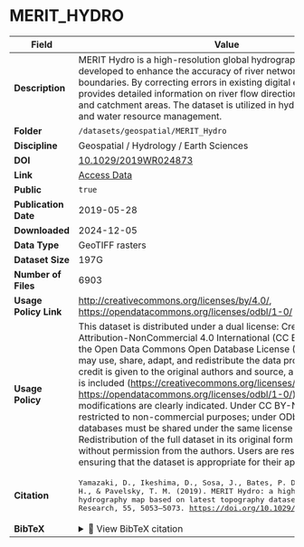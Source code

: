 # MERIT_HYDRO

| Field | Value |
|--------|-------|
| **Description** | MERIT Hydro is a high-resolution global hydrography dataset developed to enhance the accuracy of river networks and watershed boundaries. By correcting errors in existing digital elevation models, it provides detailed information on river flow directions, streamlines, and catchment areas. The dataset is utilized in hydrological modeling and water resource management. |
| **Folder** | `/datasets/geospatial/MERIT_Hydro` |
| **Discipline** | Geospatial / Hydrology / Earth Sciences |
| **DOI** | [10.1029/2019WR024873](https://doi.org/10.1029/2019WR024873) |
| **Link** | [Access Data](https://app.globus.org/file-manager?origin_id=ed0c7900-6369-4340-9354-12be791ee8e4&origin_path=%2F) |
| **Public** | `true` |
| **Publication Date** | 2019-05-28 |
| **Downloaded** | 2024-12-05 |
| **Data Type** | GeoTIFF rasters |
| **Dataset Size** | 197G |
| **Number of Files** | 6903 |
| **Usage Policy Link** | http://creativecommons.org/licenses/by/4.0/, https://opendatacommons.org/licenses/odbl/1-0/ |
| **Usage Policy** | This dataset is distributed under a dual license: Creative Commons Attribution-NonCommercial 4.0 International (CC BY-NC 4.0) and the Open Data Commons Open Database License (ODbL 1.0). Users may use, share, adapt, and redistribute the data provided that proper credit is given to the original authors and source, a link to the license is included (https://creativecommons.org/licenses/by-nc/4.0/ or https://opendatacommons.org/licenses/odbl/1-0/), and any modifications are clearly indicated. Under CC BY-NC 4.0, use is restricted to non-commercial purposes; under ODbL 1.0, derivative databases must be shared under the same license terms. Redistribution of the full dataset in its original form is not permitted without permission from the authors. Users are responsible for ensuring that the dataset is appropriate for their applications. |
| **Citation** | <pre>Yamazaki, D., Ikeshima, D., Sosa, J., Bates, P. D., Allen, G. H., &amp; Pavelsky, T. M. (2019). MERIT Hydro: a high-resolution global hydrography map based on latest topography dataset. Water Resources Research, 55, 5053–5073. https://doi.org/10.1029/2019WR024873</pre> |
| **BibTeX** | <details><summary>📜 View BibTeX citation</summary><pre>@article{https://doi.org/10.1029/2019WR024873,<br>author = {Yamazaki, Dai and Ikeshima, Daiki and Sosa, Jeison and Bates, Paul D. and Allen, George H. and Pavelsky, Tamlin M.},<br>title = {MERIT Hydro: A High-Resolution Global Hydrography Map Based on Latest Topography Dataset},<br>journal = {Water Resources Research},<br>volume = {55},<br>number = {6},<br>pages = {5053-5073},<br>keywords = {global hydrology, hydrography, river network, topography},<br>doi = {https://doi.org/10.1029/2019WR024873},<br>url = {https://agupubs.onlinelibrary.wiley.com/doi/abs/10.1029/2019WR024873},<br>eprint = {https://agupubs.onlinelibrary.wiley.com/doi/pdf/10.1029/2019WR024873},<br>abstract = {Abstract High-resolution raster hydrography maps are a fundamental data source for many geoscience applications. Here we introduce MERIT Hydro, a new global flow direction map at 3-arc sec resolution (~90 m at the equator) derived from the latest elevation data (MERIT DEM) and water body data sets (G1WBM, Global Surface Water Occurrence, and OpenStreetMap). We developed a new algorithm to extract river networks near automatically by separating actual inland basins from dummy depressions caused by the errors in input elevation data. After a minimum amount of hand editing, the constructed hydrography map shows good agreement with existing quality-controlled river network data sets in terms of flow accumulation area and river basin shape. The location of river streamlines was realistically aligned with existing satellite-based global river channel data. Relative error in the drainage area was &lt;0.05 for 90\% of Global Runoff Data Center (GRDC) gauges, confirming the accuracy of the delineated global river networks. Discrepancies in flow accumulation area were found mostly in arid river basins containing depressions that are occasionally connected at high water levels and thus resulting in uncertain watershed boundaries. MERIT Hydro improves on existing global hydrography data sets in terms of spatial coverage (between N90 and S60) and representation of small streams, mainly due to increased availability of high-quality baseline geospatial data sets. The new flow direction and flow accumulation maps, along with accompanying supplementary layers on hydrologically adjusted elevation and channel width, will advance geoscience studies related to river hydrology at both global and local scales.},<br>year = {2019}<br>}</pre> |
